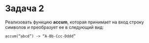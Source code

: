 # Задача 2

Реализовать функцию **accum**, которая принимает на вход строку символов и преобразует ее в следующий вид:

```
accum(“abcd”) -> “A-Bb-Ccc-Dddd”
```
